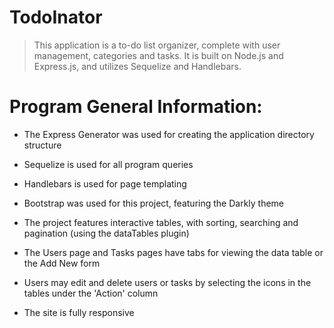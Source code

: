 # TodoInator

> This application is a to-do list organizer, complete with user management, categories and tasks.  It is built on Node.js and Express.js, and utilizes Sequelize and Handlebars.

# Program General Information:

 * The Express Generator was used for creating the application directory structure

 * Sequelize is used for all program queries

 * Handlebars is used for page templating

 * Bootstrap was used for this project, featuring the Darkly theme

 * The project features interactive tables, with sorting, searching and pagination (using the dataTables plugin)

 * The Users page and Tasks pages have tabs for viewing the data table or the Add New form

 * Users may edit and delete users or tasks by selecting the icons in the tables under the 'Action' column

 * The site is fully responsive